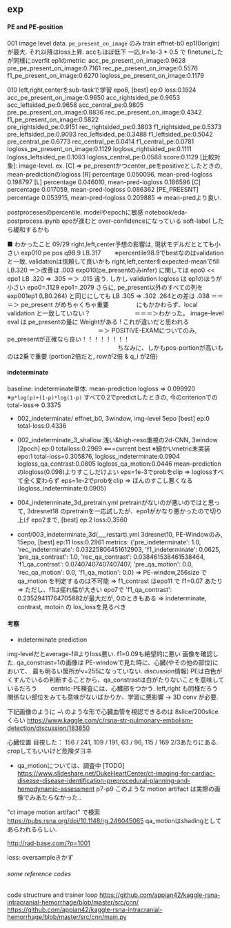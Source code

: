 ## exp

#### PE and PE-position
001 
image level data. `pe_present_on_image` のみ train
effnet-b0 ep1(0origin)が最大. それ以降はloss上昇. accもほぼ低下
一応,lr=1e-3 * 0.5 で finetuneしたが同様にoverfit
ep1のmetric:
    acc_pe_present_on_image:0.9628  pre_pe_present_on_image:0.7161  rec_pe_present_on_image:0.5576  f1_pe_present_on_image:0.6270  logloss_pe_present_on_image:0.1179

010
left,right,centerをsub-taskで学習
epo6, [best] ep:0 loss:0.1924
    acc_pe_present_on_image:0.9650  acc_rightsided_pe:0.9653  acc_leftsided_pe:0.9658  acc_central_pe:0.9805  
    pre_pe_present_on_image:0.8836  rec_pe_present_on_image:0.4342  f1_pe_present_on_image:0.5822  
    pre_rightsided_pe:0.9151  rec_rightsided_pe:0.3803  f1_rightsided_pe:0.5373  
    pre_leftsided_pe:0.9093  rec_leftsided_pe:0.3488  f1_leftsided_pe:0.5042  
    pre_central_pe:0.6773  rec_central_pe:0.0414  f1_central_pe:0.0781  
    logloss_pe_present_on_image:0.1129  logloss_rightsided_pe:0.1111  logloss_leftsided_pe:0.1093  logloss_central_pe:0.0588
    score:0.1129 
[比較対象]: image-level. ex. [C] => pe_presentかつcenter_peをpositiveとしたときの, mean-predictionのlogloss
    [R] percentage 0.050096, mean-pred-logloss 0.198797
    [L] percentage 0.046010, mean-pred-logloss 0.186596
    [C] percentage 0.017059, mean-pred-logloss 0.086362
    [PE_PREESNT] percentage 0.053915, mean-pred-logloss 0.209885
        => mean-predより良い.

postprocesesのpercentile. modelやepochに敏感 notebook/eda-postprocess.ipynb
epoが進むと over-confidenceになっている
soft-label したら緩和するかも

■ わかったこと 09/29
right,left,center予想の影響は, 現状モデルだととても小さい
    exp010 pe pos q98.9   LB.317  　　※percentile98.9でbestなのはvalidationと一致. validationは信頼して良いかも
    right,left,centerをexpected-meanでfill   LB.320
    ＝＞改善は .003
exp010(pe_presentのみinfer) に関しては epo0 << epo1
    LB .320 => .305
    ＝＞ .015 違う. しかし validation logloss は ep1のほうが小さい epo0=.1129 epo1=.2079
さらに, pe_present以外のすべての列を exp001ep1 (LB0.264) と同じにしても
    LB .305 => .302
    .264との差は .038
        ＝＝＝＞ pe_present がめちゃくちゃ重要
        　　　　 にもかかわらず、local validation と一致していない？
        　　　　　　　＝＝＝＞わかった。 image-level eval は pe_presentの量に Weightがある !  これが違いだと思われる
　　　　　　　　　　　　　　　＝＞ POSITIVE-EXAMについてのみ, pe_presentが正確なら良い！！！！！！！！
　　　　　　　　　　　　　　　　   　　ちなみに、しかもpos-portionが高いものは2乗で重要 (portion2倍だと, rowが2倍 & q_i が2倍)

#### indeterminate
baseline:
   indeterminate単体. mean-prediction logloss => 0.099920  ※`p*log(p)+(1-p)*log(1-p)`
   すべて0.2でpredictしたときの, 今のcriterionでのtotal-loss=> 0.3375

* 002_indeterminate/
effnet_b0, 3window, img-level
5epo [best] ep:0 total-loss:0.4336

* 002_indeterminate_3_shallow
浅い&high-reso重視の2d-CNN, 3window
[2poch] ep:0 totalloss:0.2969 <===current best
   ※細かいmetric未実装
    epo:1  total-loss=0.305876, logloss_indeterminate:0.0904  logloss_qa_contrast:0.0805  logloss_qa_motion:0.0446 
    mean-prediction のlogloss(0.098)よりすこしだけよい
      eps=1e-3でprobをclip => loglossすべて全く変わらず
      eps=1e-2でprobをclip => ほんのすこし悪くなる(logloss_indeterminate:0.0905)

* 004_indeterminate_3d_pretrain.yml
pretrainがないのが悪いのではと思って,
3dresnet18 のpretrainを一応試したが、epo1がかなり悪かったので切り上げ
epo2まで, [best] ep:2 loss:0.3560

- conf/003_indeterminate_3d(___restart).yml
3dresnet10, PE-Windowのみ,
15epo, [best] ep:11 loss:0.2961
metrics:
{'pre_indeterminate': 1.0, 'rec_indeterminate': 0.03225806451612903, 'f1_indeterminate': 0.0625, 'pre_qa_contrast': 1.0, 'rec_qa_contrast': 0.038461538461538464, 'f1_qa_contrast': 0.07407407407407407, 'pre_qa_motion': 0.0, 'rec_qa_motion': 0.0, 'f1_qa_motion': 0.0}
=> PE-window,256size で qa_motion を判定するのは不可能
=> f1_contrast はepo11 で f1=0.07 あたり
=> ただし、f1は揺れ幅が大きい 
   epo7で 'f1_qa_contrast': 0.23529411764705882が最大だが, 0のときもある
   => indeterminate, contrast, motoin の los_lossを見るべき

#### 考察
- indeterminate prediction

img-levelだとaverage-fillよりloss悪い. f1=0.09も絶望的に悪い
画像を確認した. 
qa_constrast=1の画像は PE-windowで見た時に、心臓(やその他の部位)において、
最も明るい箇所がv=255になっていない.
    discussion情報) PEは白色がくすんでいるの判断することから、qa_constrastは白がたりないことを意味しているだろう
　　centric-PE検査には、心臓部をつかう. left,right も同様だろう
関係ない部位をみても意味がないばかりか、学習に悪影響
-> 3D conv が必要.

下記画像のように ~\ のような形で心臓血管を視認できるのは 8slice/200slice くらい
https://www.kaggle.com/c/rsna-str-pulmonary-embolism-detection/discussion/183850

心臓位置
目視した： 156 / 241, 109 / 191, 63 / 96, 115 / 169
2/3あたりにある. cropしてもいいけど危険ダヨネ

- qa_motionについては、調査中 [TODO]
https://www.slideshare.net/DukeHeartCenter/ct-imaging-for-cardiac-disease-disease-identification-preprocedural-planning-and-hemodynamic-assessment p7-p9
このような motion artifact は実際の画像でみあたらなかった..

"ct image motion artifact" で検索
https://pubs.rsna.org/doi/10.1148/rg.246045065
qa_motionはshadingとしてあらわれるらしい.

http://rad-base.com/?p=1001

loss:
oversampleきかず


###### some reference codes
code structrure and trainer loop
https://github.com/appian42/kaggle-rsna-intracranial-hemorrhage/blob/master/src/cnn/
https://github.com/appian42/kaggle-rsna-intracranial-hemorrhage/blob/master/src/cnn/main.py


